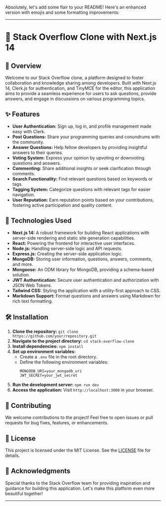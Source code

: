 Absolutely, let's add some flair to your README! Here's an enhanced version with emojis and some formatting improvements:

---

# 🚀 Stack Overflow Clone with Next.js 14

## 📝 Overview

Welcome to our Stack Overflow clone, a platform designed to foster collaboration and knowledge sharing among developers. Built with Next.js 14, Clerk.js for authentication, and TinyMCE for the editor, this application aims to provide a seamless experience for users to ask questions, provide answers, and engage in discussions on various programming topics.

## ✨ Features

- **User Authentication:** Sign up, log in, and profile management made easy with Clerk.
- **Post Questions:** Share your programming queries and conundrums with the community.
- **Answer Questions:** Help fellow developers by providing insightful answers to their queries.
- **Voting System:** Express your opinion by upvoting or downvoting questions and answers.
- **Commenting:** Share additional insights or seek clarification through comments.
- **Search Functionality:** Find relevant questions based on keywords or tags.
- **Tagging System:** Categorize questions with relevant tags for easier navigation.
- **User Reputation:** Earn reputation points based on your contributions, fostering active participation and quality content.

## 🔧 Technologies Used

- **Next.js 14:** A robust framework for building React applications with server-side rendering and static site generation capabilities.
- **React:** Powering the frontend for interactive user interfaces.
- **Node.js:** Handling server-side logic and API requests.
- **Express.js:** Creating the server-side application logic.
- **MongoDB:** Storing user information, questions, answers, comments, and more.
- **Mongoose:** An ODM library for MongoDB, providing a schema-based solution.
- **JWT Authentication:** Secure user authentication and authorization with JSON Web Tokens.
- **Tailwind CSS:** Styling the application with a utility-first approach to CSS.
- **Markdown Support:** Format questions and answers using Markdown for rich text formatting.

## 🛠️ Installation

1. **Clone the repository:** `git clone https://github.com/your/repository.git`
2. **Navigate to the project directory:** `cd stack-overflow-clone`
3. **Install dependencies:** `npm install`
4. **Set up environment variables:**
   - Create a `.env` file in the root directory.
   - Define the following environment variables:
     ```
     MONGODB_URI=your_mongodb_uri
     JWT_SECRET=your_jwt_secret
     ```
5. **Run the development server:** `npm run dev`
6. **Access the application:** Visit `http://localhost:3000` in your browser.

## 🤝 Contributing

We welcome contributions to the project! Feel free to open issues or pull requests for bug fixes, features, or enhancements.

## 📄 License

This project is licensed under the MIT License. See the [LICENSE](LICENSE) file for details.

## 🙏 Acknowledgments

Special thanks to the Stack Overflow team for providing inspiration and guidance for building this application. Let's make this platform even more beautiful together!

--- 

